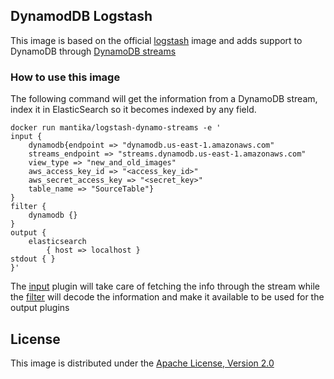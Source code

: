## DynamodDB Logstash

This image is based on the official [logstash][1] image and adds support to DynamoDB through [DynamoDB streams](https://docs.aws.amazon.com/amazondynamodb/latest/developerguide/Tools.DynamoDBLogstash.html)

### How to use this image

The following command will get the information from a DynamoDB stream, index it in ElasticSearch so it becomes indexed by any field.

```
docker run mantika/logstash-dynamo-streams -e '
input { 
    dynamodb{endpoint => "dynamodb.us-east-1.amazonaws.com" 
    streams_endpoint => "streams.dynamodb.us-east-1.amazonaws.com" 
    view_type => "new_and_old_images" 
    aws_access_key_id => "<access_key_id>" 
    aws_secret_access_key => "<secret_key>" 
    table_name => "SourceTable"} 
} 
filter {
    dynamodb {}
}
output { 
    elasticsearch 
        { host => localhost } 
stdout { } 
}'
```

The [input][3] plugin will take care of fetching the info through the stream while the [filter][4] will decode the information and make it available to be used for the output plugins 

## License

This image is distributed under the [Apache License, Version 2.0][2]

[1]: https://hub.docker.com/_/logstash/
[2]: https://www.apache.org/licenses/LICENSE-2.0
[3]: https://github.com/awslabs/logstash-input-dynamodb
[4]: https://www.github.com/mantika/logstash-filter-dynamodb
